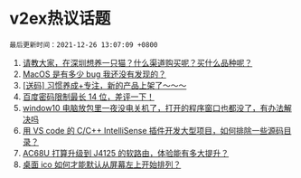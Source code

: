 # v2ex热议话题

`最后更新时间：2021-12-26 13:07:09 +0800`

1. [请教大家，在深圳想养一只猫？什么渠道购买呢？买什么品种呢？](https://www.v2ex.com/t/824383)
1. [MacOS 是有多少 bug 我还没有发现的？](https://www.v2ex.com/t/824390)
1. [[送码] 习惯养成+专注，新的产品上架了～～～](https://www.v2ex.com/t/824397)
1. [百度密码限制最长 14 位，差评一下！](https://www.v2ex.com/t/824424)
1. [window10 电脑放包里一夜没电关机了，打开的程序窗口也都没了，有办法解决吗](https://www.v2ex.com/t/824417)
1. [用 VS code 的 C/C++ IntelliSense 插件开发大型项目，如何排除一些源码目录？](https://www.v2ex.com/t/824400)
1. [AC68U 打算升级到 J4125 的软路由，体验能有多大提升？](https://www.v2ex.com/t/824408)
1. [桌面 ico 如何才能默认从屏幕左上开始排列？](https://www.v2ex.com/t/824435)

